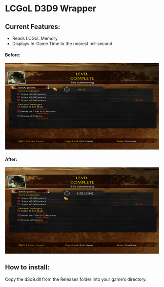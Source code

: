 # LCGoL D3D9 Wrapper
## Current Features:
- Reads LCGoL Memory
- Displays In-Game Time to the nearest millisecond
#### Before:
![Before Wrapping](resources/before_pic.png)
#### After:
![After Wrapping](resources/after_pic.png)
## How to install:
Copy the d3d9.dll from the Releases folder into your game's directory.
